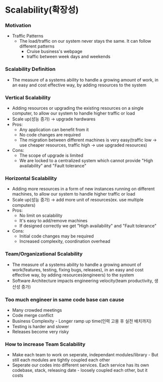 # Scalability(확장성)

### Motivation
+ Traffic Patterns
    - The load/traffic on our system never stays the same. It can follow different patterns
        * Cruise business's webpage
        * traffic between week days and weekends

### Scalability Definition
+ The measure of a systems ability to handle a growing amount of work, in an easy and cost effective way, by adding resources to the system




### Vertical Scalability
+ Adding resources or upgrading the existing resources on a single computer, to allow our system to handle higher traffic or load
+ Scale up(성능 증가) -> upgrade hardwares
+ Pros:
    - Any application can benefit from it
    - No code changes are required
    - The migration between different machines is very easy(traffic low -> use cheaper resources, traffic high -> use upgraded resources)
+ Cons:
    - The scope of upgrade is limited
    - We are locked to a centralized system which cannot provide "High availability" and "Fault tolerance"

### Horizontal Scalability
+ Adding more resources in a form of new instances running on different machines, to allow our system to handle higher traffic or load
+ Scale up(성능 증가) -> add more unit of resources(ex. use multiple computers)
+ Pros:
    - No limit on scalability
    - It's easy to add/remove machines
    - If designed correctly we get "High availability" and "Fault tolerance"
+ Cons:
    - Initial code changes may be required
    - Increased complexity, coordination overhead

### Team/Organizational Scalability
+ The measure of a systems ability to handle a growing amount of work(features, testing, fixing bugs, releases), in an easy and cost effective way, by adding resources(engineers) to the system
+ Software Architecture impacts engineering velocity(team productivity, 생산성 증가)

### Too much engineer in same code base can cause
* Many crowded meetings
* Code merge conflict
* Business Complexity - Longer ramp up time(인력 고용 후 실전 배치까지)
* Testing is harder and slower
* Releases become very risky
    
### How to increase Team Scalability
+ Make each team to work on seperate, independant modules/library - But still each modules are tightly coupled each other
+ Seperate our codes into different services. Each service has its own codebase, stack, releasing date - loosely coupled each other, but it costs

<link rel='stylesheet' href='styles.css'>